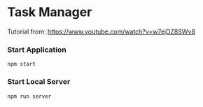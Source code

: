 # Task Manager
Tutorial from: https://www.youtube.com/watch?v=w7ejDZ8SWv8

### Start Application
`npm start`

### Start Local Server
`npm run server`
